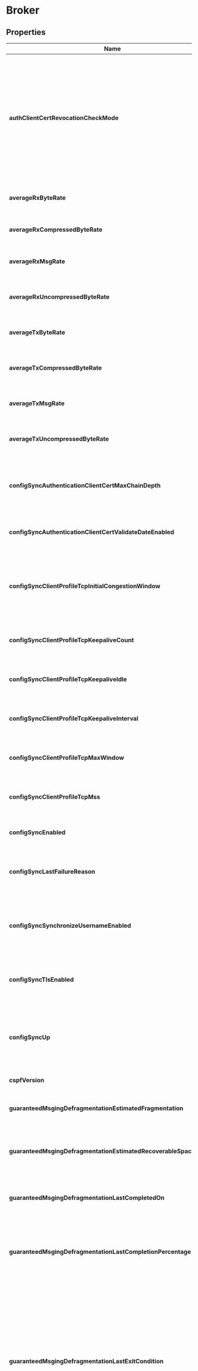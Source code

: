 
# Broker

## Properties
Name | Type | Description | Notes
------------ | ------------- | ------------- | -------------
**authClientCertRevocationCheckMode** | [**AuthClientCertRevocationCheckModeEnum**](#AuthClientCertRevocationCheckModeEnum) | The client certificate revocation checking mode used when a client authenticates with a client certificate. The allowed values and their meaning are:  &lt;pre&gt; \&quot;none\&quot; - Do not perform any certificate revocation checking. \&quot;ocsp\&quot; - Use the Open Certificate Status Protcol (OCSP) for certificate revocation checking. \&quot;crl\&quot; - Use Certificate Revocation Lists (CRL) for certificate revocation checking. \&quot;ocsp-crl\&quot; - Use OCSP first, but if OCSP fails to return an unambiguous result, then check via CRL. &lt;/pre&gt;  |  [optional]
**averageRxByteRate** | **Long** | The one minute average of the message rate received by the Broker, in bytes per second (B/sec). Available since 2.14. |  [optional]
**averageRxCompressedByteRate** | **Long** | The one minute average of the compressed message rate received by the Broker, in bytes per second (B/sec). Available since 2.14. |  [optional]
**averageRxMsgRate** | **Long** | The one minute average of the message rate received by the Broker, in messages per second (msg/sec). Available since 2.14. |  [optional]
**averageRxUncompressedByteRate** | **Long** | The one minute average of the uncompressed message rate received by the Broker, in bytes per second (B/sec). Available since 2.14. |  [optional]
**averageTxByteRate** | **Long** | The one minute average of the message rate transmitted by the Broker, in bytes per second (B/sec). Available since 2.14. |  [optional]
**averageTxCompressedByteRate** | **Long** | The one minute average of the compressed message rate transmitted by the Broker, in bytes per second (B/sec). Available since 2.14. |  [optional]
**averageTxMsgRate** | **Long** | The one minute average of the message rate transmitted by the Broker, in messages per second (msg/sec). Available since 2.14. |  [optional]
**averageTxUncompressedByteRate** | **Long** | The one minute average of the uncompressed message rate transmitted by the Broker, in bytes per second (B/sec). Available since 2.14. |  [optional]
**configSyncAuthenticationClientCertMaxChainDepth** | **Long** | The maximum depth for a client certificate chain. The depth of a chain is defined as the number of signing CA certificates that are present in the chain back to a trusted self-signed root CA certificate. Available since 2.22. |  [optional]
**configSyncAuthenticationClientCertValidateDateEnabled** | **Boolean** | Enable or disable validation of the \&quot;Not Before\&quot; and \&quot;Not After\&quot; validity dates in the authentication certificate(s). Available since 2.22. |  [optional]
**configSyncClientProfileTcpInitialCongestionWindow** | **Long** | The TCP initial congestion window size for Config Sync clients, in multiples of the TCP Maximum Segment Size (MSS). Changing the value from its default of 2 results in non-compliance with RFC 2581. Contact Solace Support before changing this value. Available since 2.22. |  [optional]
**configSyncClientProfileTcpKeepaliveCount** | **Long** | The number of TCP keepalive retransmissions to a client using the Client Profile before declaring that it is not available. Available since 2.22. |  [optional]
**configSyncClientProfileTcpKeepaliveIdle** | **Long** | The amount of time a client connection using the Client Profile must remain idle before TCP begins sending keepalive probes, in seconds. Available since 2.22. |  [optional]
**configSyncClientProfileTcpKeepaliveInterval** | **Long** | The amount of time between TCP keepalive retransmissions to a client using the Client Profile when no acknowledgement is received, in seconds. Available since 2.22. |  [optional]
**configSyncClientProfileTcpMaxWindow** | **Long** | The TCP maximum window size for clients using the Client Profile, in kilobytes. Changes are applied to all existing connections. Available since 2.22. |  [optional]
**configSyncClientProfileTcpMss** | **Long** | The TCP maximum segment size for clients using the Client Profile, in bytes. Changes are applied to all existing connections. Available since 2.22. |  [optional]
**configSyncEnabled** | **Boolean** | Enable or disable configuration synchronization for High Availability or Disaster Recovery. Available since 2.22. |  [optional]
**configSyncLastFailureReason** | **String** | The reason for the last transition to a \&quot;Down\&quot; operational status. On transitions to the \&quot;Up\&quot; operational status this value is cleared. Available since 2.22. |  [optional]
**configSyncSynchronizeUsernameEnabled** | **Boolean** | Enable or disable the synchronizing of usernames within High Availability groups. The transition from not synchronizing to synchronizing will cause the High Availability mate to fall out of sync. Recommendation: leave this as enabled. Available since 2.22. |  [optional]
**configSyncTlsEnabled** | **Boolean** | Enable or disable the use of TLS encryption of the configuration synchronization communications between brokers in High Availability groups and/or Disaster Recovery sites. Available since 2.22. |  [optional]
**configSyncUp** | **Boolean** | Indicates whether the configuration synchronization facility is operational. \&quot;True\&quot; indicates the facility is Up, otherwise it is Down. When \&quot;False\&quot; the configSyncLastFailureReason will provide further detail. Available since 2.22. |  [optional]
**cspfVersion** | **Integer** | The current CSPF version. Available since 2.17. |  [optional]
**guaranteedMsgingDefragmentationEstimatedFragmentation** | **Long** | An approximation of the amount of disk space consumed, but not used, by the persisted data. Calculated as a percentage of total space. Available since 2.18. |  [optional]
**guaranteedMsgingDefragmentationEstimatedRecoverableSpace** | **Integer** | An approximation of the amount of disk space recovered upon a successfully completed execution of a defragmentation operation. Expressed in MB. Available since 2.18. |  [optional]
**guaranteedMsgingDefragmentationLastCompletedOn** | **Integer** | A timestamp reflecting when the last defragmentation completed. This value represents the number of seconds since 1970-01-01 00:00:00 UTC (Unix time). Available since 2.18. |  [optional]
**guaranteedMsgingDefragmentationLastCompletionPercentage** | **Long** | How much of the message spool was visited during the last defragmentation operation. This number reflects the percentage of the message spool visited in terms of disk space (as opposed to, for example, spool files). Available since 2.18. |  [optional]
**guaranteedMsgingDefragmentationLastExitCondition** | **String** | Reflects how the last defragmentation operation completed. The allowed values and their meaning are:  &lt;pre&gt; \&quot;success\&quot; - Defragmentation completed successfully. \&quot;unmovable-local-transaction\&quot; - Defragmentation stopped after encountering an unmovable local transaction. \&quot;unmovable-xa-transaction\&quot; - Defragmentation stopped after encountering an unmovable XA transaction. \&quot;incomplete\&quot; - Defragmentation stopped prematurely. \&quot;stopped-by-administrator\&quot; - Defragmentation stopped by administrator. &lt;/pre&gt;  Available since 2.18. |  [optional]
**guaranteedMsgingDefragmentationLastExitConditionInformation** | **String** | Optional additional information regarding the exit condition of the last defragmentation operation. Available since 2.18. |  [optional]
**guaranteedMsgingDefragmentationStatus** | **String** | Defragmentation status of guaranteed messaging. The allowed values and their meaning are:  &lt;pre&gt; \&quot;idle\&quot; - Defragmentation is not currently running. \&quot;pending\&quot; - Degfragmentation is preparing to run. \&quot;active\&quot; - Defragmentation is in progress. &lt;/pre&gt;  Available since 2.18. |  [optional]
**guaranteedMsgingDefragmentationStatusActiveCompletionPercentage** | **Long** | The estimated completion percentage of a defragmentation operation currently in progress. Only valid if the defragmentation status is \&quot;Active\&quot;. Available since 2.18. |  [optional]
**guaranteedMsgingDiskArrayWwn** | **String** | The WWN number to use when accessing a LUN on an external disk array. Available since 2.18. |  [optional]
**guaranteedMsgingDiskLocation** | [**GuaranteedMsgingDiskLocationEnum**](#GuaranteedMsgingDiskLocationEnum) | The disk location for the the guaranteed message spool (required for high availability with guaranteed messaging). When external is chosen the guaranteed message spool is stored on an external disk array attached to the router. If internal storage is currently used, changing to external causes message spooling on the router to stop and messages spooled on the internal storage to be deleted. If internal is chosen the guaranteed message spool is stored on an external disk array attached to the router. If internal storage is currently used, changing to external causes message spooling on the router to stop and messages spooled on the internal storage to be deleted. The allowed values and their meaning are:  &lt;pre&gt; \&quot;external\&quot; - The guaranteed message spool is stored on an external disk array attached to the appliance. \&quot;internal\&quot; - The guaranteed message spool is stored internally on the appliance. &lt;/pre&gt;  Available since 2.18. |  [optional]
**guaranteedMsgingEnabled** | **Boolean** | Enable or disable Guaranteed Messaging. Available since 2.18. |  [optional]
**guaranteedMsgingEventCacheUsageThreshold** | [**EventThreshold**](EventThreshold.md) |  |  [optional]
**guaranteedMsgingEventDeliveredUnackedThreshold** | [**EventThresholdByPercent**](EventThresholdByPercent.md) |  |  [optional]
**guaranteedMsgingEventDiskUsageThreshold** | [**EventThresholdByPercent**](EventThresholdByPercent.md) |  |  [optional]
**guaranteedMsgingEventEgressFlowCountThreshold** | [**EventThreshold**](EventThreshold.md) |  |  [optional]
**guaranteedMsgingEventEndpointCountThreshold** | [**EventThreshold**](EventThreshold.md) |  |  [optional]
**guaranteedMsgingEventIngressFlowCountThreshold** | [**EventThreshold**](EventThreshold.md) |  |  [optional]
**guaranteedMsgingEventMsgCountThreshold** | [**EventThresholdByPercent**](EventThresholdByPercent.md) |  |  [optional]
**guaranteedMsgingEventMsgSpoolFileCountThreshold** | [**EventThresholdByPercent**](EventThresholdByPercent.md) |  |  [optional]
**guaranteedMsgingEventMsgSpoolUsageThreshold** | [**EventThreshold**](EventThreshold.md) |  |  [optional]
**guaranteedMsgingEventTransactedSessionCountThreshold** | [**EventThreshold**](EventThreshold.md) |  |  [optional]
**guaranteedMsgingEventTransactedSessionResourceCountThreshold** | [**EventThresholdByPercent**](EventThresholdByPercent.md) |  |  [optional]
**guaranteedMsgingEventTransactionCountThreshold** | [**EventThreshold**](EventThreshold.md) |  |  [optional]
**guaranteedMsgingMaxCacheUsage** | **Integer** | Guaranteed messaging cache usage limit. Expressed as a maximum percentage of the NAB&#39;s egress queueing. resources that the guaranteed message cache is allowed to use. Available since 2.18. |  [optional]
**guaranteedMsgingMaxMsgSpoolUsage** | **Long** | The maximum total message spool usage allowed across all VPNs on this broker, in megabytes. Recommendation: the maximum value should be less than 90% of the disk space allocated for the guaranteed message spool. Available since 2.18. |  [optional]
**guaranteedMsgingOperationalStatus** | **String** | Operational status of guaranteed messaging. The allowed values and their meaning are:  &lt;pre&gt; \&quot;disabled\&quot; - The operational status of guaranteed messaging is Disabled. \&quot;not-ready\&quot; - The operational status of guaranteed messaging is NotReady. \&quot;standby\&quot; - The operational status of guaranteed messaging is Standby. \&quot;activating\&quot; - The operational status of guaranteed messaging is Activating. \&quot;active\&quot; - The operational status of guaranteed messaging is Active. &lt;/pre&gt;  Available since 2.18. |  [optional]
**guaranteedMsgingTransactionReplicationCompatibilityMode** | [**GuaranteedMsgingTransactionReplicationCompatibilityModeEnum**](#GuaranteedMsgingTransactionReplicationCompatibilityModeEnum) | The replication compatibility mode for the router. The default value is &#x60;\&quot;legacy\&quot;&#x60;. The allowed values and their meaning are:\&quot;legacy\&quot; - All transactions originated by clients are replicated to the standby site without using transactions.\&quot;transacted\&quot; - All transactions originated by clients are replicated to the standby site using transactions. The allowed values and their meaning are:  &lt;pre&gt; \&quot;legacy\&quot; - All transactions originated by clients are replicated to the standby site without using transactions. \&quot;transacted\&quot; - All transactions originated by clients are replicated to the standby site using transactions. &lt;/pre&gt;  Available since 2.18. |  [optional]
**guaranteedMsgingVirtualRouterWhenActiveActive** | [**GuaranteedMsgingVirtualRouterWhenActiveActiveEnum**](#GuaranteedMsgingVirtualRouterWhenActiveActiveEnum) | The High Availability role for this broker if using the legacy Active/Active configuration for high availability (not recommended). Note: for Active/Standby high availability configuration, this setting is ignored. The allowed values and their meaning are:  &lt;pre&gt; \&quot;primary\&quot; - The primary virtual router. \&quot;backup\&quot; - The backup virtual router. &lt;/pre&gt;  Available since 2.18. |  [optional]
**rxByteCount** | **Long** | The amount of messages received from clients by the Broker, in bytes (B). Available since 2.14. |  [optional]
**rxByteRate** | **Long** | The current message rate received by the Broker, in bytes per second (B/sec). Available since 2.14. |  [optional]
**rxCompressedByteCount** | **Long** | The amount of compressed messages received by the Broker, in bytes (B). Available since 2.14. |  [optional]
**rxCompressedByteRate** | **Long** | The current compressed message rate received by the Broker, in bytes per second (B/sec). Available since 2.14. |  [optional]
**rxCompressionRatio** | **String** | The compression ratio for messages received by the Broker. Available since 2.14. |  [optional]
**rxMsgCount** | **Long** | The number of messages received from clients by the Broker. Available since 2.14. |  [optional]
**rxMsgRate** | **Long** | The current message rate received by the Broker, in messages per second (msg/sec). Available since 2.14. |  [optional]
**rxUncompressedByteCount** | **Long** | The amount of uncompressed messages received by the Broker, in bytes (B). Available since 2.14. |  [optional]
**rxUncompressedByteRate** | **Long** | The current uncompressed message rate received by the Broker, in bytes per second (B/sec). Available since 2.14. |  [optional]
**serviceAmqpEnabled** | **Boolean** | Enable or disable the AMQP service. When disabled new AMQP Clients may not connect through the global or per-VPN AMQP listen-ports, and all currently connected AMQP Clients are immediately disconnected. Available since 2.17. |  [optional]
**serviceAmqpTlsListenPort** | **Long** | TCP port number that AMQP clients can use to connect to the broker using raw TCP over TLS. Available since 2.17. |  [optional]
**serviceEventConnectionCountThreshold** | [**EventThreshold**](EventThreshold.md) |  |  [optional]
**serviceHealthCheckEnabled** | **Boolean** | Enable or disable the health-check service. Available since 2.17. |  [optional]
**serviceHealthCheckListenPort** | **Long** | The port number for the health-check service. The port must be unique across the message backbone. The health-check service must be disabled to change the port. Available since 2.17. |  [optional]
**serviceMqttEnabled** | **Boolean** | Enable or disable the MQTT service. When disabled new MQTT Clients may not connect through the per-VPN MQTT listen-ports, and all currently connected MQTT Clients are immediately disconnected. Available since 2.17. |  [optional]
**serviceMsgBackboneEnabled** | **Boolean** | Enable or disable the msg-backbone service. When disabled new Clients may not connect through global or per-VPN listen-ports, and all currently connected Clients are immediately disconnected. Available since 2.17. |  [optional]
**serviceRestEventOutgoingConnectionCountThreshold** | [**EventThreshold**](EventThreshold.md) |  |  [optional]
**serviceRestIncomingEnabled** | **Boolean** | Enable or disable the REST service incoming connections on the router. Available since 2.17. |  [optional]
**serviceRestOutgoingEnabled** | **Boolean** | Enable or disable the REST service outgoing connections on the router. Available since 2.17. |  [optional]
**serviceSempLegacyTimeoutEnabled** | **Boolean** | Enable or disable extended SEMP timeouts for paged GETs. When a request times out, it returns the current page of content, even if the page is not full.  When enabled, the timeout is 60 seconds. When disabled, the timeout is 5 seconds.  The recommended setting is disabled (no legacy-timeout).  This parameter is intended as a temporary workaround to be used until SEMP clients can handle short pages.  This setting will be removed in a future release. Available since 2.18. |  [optional]
**serviceSempPlainTextEnabled** | **Boolean** | Enable or disable plain-text SEMP service. Available since 2.17. |  [optional]
**serviceSempPlainTextListenPort** | **Long** | The TCP port for plain-text SEMP client connections. Available since 2.17. |  [optional]
**serviceSempSessionIdleTimeout** | **Integer** | The session idle timeout, in minutes. Sessions will be invalidated if there is no activity in this period of time. Available since 2.21. |  [optional]
**serviceSempSessionMaxLifetime** | **Integer** | The maximum lifetime of a session, in minutes. Sessions will be invalidated after this period of time, regardless of activity. Available since 2.21. |  [optional]
**serviceSempTlsEnabled** | **Boolean** | Enable or disable TLS SEMP service. Available since 2.17. |  [optional]
**serviceSempTlsListenPort** | **Long** | The TCP port for TLS SEMP client connections. Available since 2.17. |  [optional]
**serviceSmfCompressionListenPort** | **Long** | TCP port number that SMF clients can use to connect to the broker using raw compression TCP. Available since 2.17. |  [optional]
**serviceSmfEnabled** | **Boolean** | Enable or disable the SMF service. When disabled new SMF Clients may not connect through the global listen-ports, and all currently connected SMF Clients are immediately disconnected. Available since 2.17. |  [optional]
**serviceSmfEventConnectionCountThreshold** | [**EventThreshold**](EventThreshold.md) |  |  [optional]
**serviceSmfPlainTextListenPort** | **Long** | TCP port number that SMF clients can use to connect to the broker using raw TCP. Available since 2.17. |  [optional]
**serviceSmfRoutingControlListenPort** | **Long** | TCP port number that SMF clients can use to connect to the broker using raw routing control TCP. Available since 2.17. |  [optional]
**serviceSmfTlsListenPort** | **Long** | TCP port number that SMF clients can use to connect to the broker using raw TCP over TLS. Available since 2.17. |  [optional]
**serviceTlsEventConnectionCountThreshold** | [**EventThreshold**](EventThreshold.md) |  |  [optional]
**serviceWebTransportEnabled** | **Boolean** | Enable or disable the web-transport service. When disabled new web-transport Clients may not connect through the global listen-ports, and all currently connected web-transport Clients are immediately disconnected. Available since 2.17. |  [optional]
**serviceWebTransportPlainTextListenPort** | **Long** | The TCP port for plain-text WEB client connections. Available since 2.17. |  [optional]
**serviceWebTransportTlsListenPort** | **Long** | The TCP port for TLS WEB client connections. Available since 2.17. |  [optional]
**serviceWebTransportWebUrlSuffix** | **String** | Used to specify the Web URL suffix that will be used by Web clients when communicating with the broker. Available since 2.17. |  [optional]
**tlsBlockVersion10Enabled** | **Boolean** | Indicates whether incoming TLS version 1.0 connections are blocked. When blocked, existing TLS 1.0 connections from Clients and SEMP users remain connected while new connections are blocked. Note that support for TLS 1.0 will eventually be discontinued, at which time TLS 1.0 connections will be blocked regardless of this setting. |  [optional]
**tlsBlockVersion11Enabled** | **Boolean** | Indicates whether TLS version 1.1 connections are blocked. When blocked, all existing incoming and outgoing TLS 1.1 connections with Clients, SEMP users, and LDAP servers remain connected while new connections are blocked. Note that support for TLS 1.1 will eventually be discontinued, at which time TLS 1.1 connections will be blocked regardless of this setting. |  [optional]
**tlsCipherSuiteManagementDefaultList** | **String** | The colon-separated list of default cipher suites for TLS management connections. |  [optional]
**tlsCipherSuiteManagementList** | **String** | The colon-separated list of cipher suites used for TLS management connections (e.g. SEMP, LDAP). The value \&quot;default\&quot; implies all supported suites ordered from most secure to least secure. |  [optional]
**tlsCipherSuiteManagementSupportedList** | **String** | The colon-separated list of supported cipher suites for TLS management connections. |  [optional]
**tlsCipherSuiteMsgBackboneDefaultList** | **String** | The colon-separated list of default cipher suites for TLS data connections. |  [optional]
**tlsCipherSuiteMsgBackboneList** | **String** | The colon-separated list of cipher suites used for TLS data connections (e.g. client pub/sub). The value \&quot;default\&quot; implies all supported suites ordered from most secure to least secure. |  [optional]
**tlsCipherSuiteMsgBackboneSupportedList** | **String** | The colon-separated list of supported cipher suites for TLS data connections. |  [optional]
**tlsCipherSuiteSecureShellDefaultList** | **String** | The colon-separated list of default cipher suites for TLS secure shell connections. |  [optional]
**tlsCipherSuiteSecureShellList** | **String** | The colon-separated list of cipher suites used for TLS secure shell connections (e.g. SSH, SFTP, SCP). The value \&quot;default\&quot; implies all supported suites ordered from most secure to least secure. |  [optional]
**tlsCipherSuiteSecureShellSupportedList** | **String** | The colon-separated list of supported cipher suites for TLS secure shell connections. |  [optional]
**tlsCrimeExploitProtectionEnabled** | **Boolean** | Indicates whether protection against the CRIME exploit is enabled. When enabled, TLS+compressed messaging performance is degraded. This protection should only be disabled if sufficient ACL and authentication features are being employed such that a potential attacker does not have sufficient access to trigger the exploit. |  [optional]
**tlsStandardDomainCertificateAuthoritiesEnabled** | **Boolean** | Enable or disable the standard domain certificate authority list. Available since 2.19. |  [optional]
**tlsTicketLifetime** | **Integer** | The TLS ticket lifetime in seconds. When a client connects with TLS, a session with a session ticket is created using the TLS ticket lifetime which determines how long the client has to resume the session. |  [optional]
**tlsVersionSupportedList** | **String** | The comma-separated list of supported TLS versions. |  [optional]
**txByteCount** | **Long** | The amount of messages transmitted to clients by the Broker, in bytes (B). Available since 2.14. |  [optional]
**txByteRate** | **Long** | The current message rate transmitted by the Broker, in bytes per second (B/sec). Available since 2.14. |  [optional]
**txCompressedByteCount** | **Long** | The amount of compressed messages transmitted by the Broker, in bytes (B). Available since 2.14. |  [optional]
**txCompressedByteRate** | **Long** | The current compressed message rate transmitted by the Broker, in bytes per second (B/sec). Available since 2.14. |  [optional]
**txCompressionRatio** | **String** | The compression ratio for messages transmitted by the Broker. Available since 2.14. |  [optional]
**txMsgCount** | **Long** | The number of messages transmitted to clients by the Broker. Available since 2.14. |  [optional]
**txMsgRate** | **Long** | The current message rate transmitted by the Broker, in messages per second (msg/sec). Available since 2.14. |  [optional]
**txUncompressedByteCount** | **Long** | The amount of uncompressed messages transmitted by the Broker, in bytes (B). Available since 2.14. |  [optional]
**txUncompressedByteRate** | **Long** | The current uncompressed message rate transmitted by the Broker, in bytes per second (B/sec). Available since 2.14. |  [optional]


<a name="AuthClientCertRevocationCheckModeEnum"></a>
## Enum: AuthClientCertRevocationCheckModeEnum
Name | Value
---- | -----
NONE | &quot;none&quot;
OCSP | &quot;ocsp&quot;
CRL | &quot;crl&quot;
OCSP_CRL | &quot;ocsp-crl&quot;


<a name="GuaranteedMsgingDiskLocationEnum"></a>
## Enum: GuaranteedMsgingDiskLocationEnum
Name | Value
---- | -----
EXTERNAL | &quot;external&quot;
INTERNAL | &quot;internal&quot;


<a name="GuaranteedMsgingTransactionReplicationCompatibilityModeEnum"></a>
## Enum: GuaranteedMsgingTransactionReplicationCompatibilityModeEnum
Name | Value
---- | -----
LEGACY | &quot;legacy&quot;
TRANSACTED | &quot;transacted&quot;


<a name="GuaranteedMsgingVirtualRouterWhenActiveActiveEnum"></a>
## Enum: GuaranteedMsgingVirtualRouterWhenActiveActiveEnum
Name | Value
---- | -----
PRIMARY | &quot;primary&quot;
BACKUP | &quot;backup&quot;



